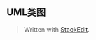 ## UML类图


> Written with [StackEdit](https://stackedit.io/).
<!--stackedit_data:
eyJoaXN0b3J5IjpbLTI5MDIzOTc2M119
-->
